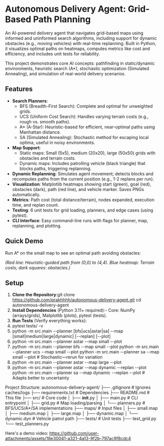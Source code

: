 # Autonomous Delivery Agent: Grid-Based Path Planning

An AI-powered delivery agent that navigates grid-based maps using informed and uninformed search algorithms, including support for dynamic obstacles (e.g., moving vehicles) with real-time replanning. Built in Python, it visualizes optimal paths on heatmaps, computes metrics like cost and efficiency, and includes unit tests for reliability.

This project demonstrates core AI concepts: pathfinding in static/dynamic environments, heuristic search (A*), stochastic optimization (Simulated Annealing), and simulation of real-world delivery scenarios.


## Features
- **Search Planners**:
  - BFS (Breadth-First Search): Complete and optimal for unweighted grids.
  - UCS (Uniform Cost Search): Handles varying terrain costs (e.g., rough vs. smooth paths).
  - A* (A-Star): Heuristic-based for efficient, near-optimal paths using Manhattan distance.
  - SA (Simulated Annealing): Stochastic method for escaping local optima, useful in noisy environments.
- **Map Support**:
  - Static maps: Small (5x5), medium (20x20), large (50x50) grids with obstacles and terrain costs.
  - Dynamic maps: Includes patrolling vehicle (black triangle) that blocks paths, triggering replanning.
- **Dynamic Replanning**: Simulates agent movement; detects blocks and recomputes paths from the current position (e.g., 1-2 replans per run).
- **Visualization**: Matplotlib heatmaps showing start (green), goal (red), obstacles (dark), path (red line), and vehicle marker. Saves PNGs automatically.
- **Metrics**: Path cost (total distance/terrain), nodes expanded, execution time, and replan count.
- **Testing**: 6 unit tests for grid loading, planners, and edge cases (using pytest).
- **CLI Interface**: Easy command-line runs with flags for planner, map, replanning, and plotting.

## Quick Demo
Run A* on the small map to see an optimal path avoiding obstacles:


*(Red line: Heuristic-guided path from (0,0) to (4,4). Blue heatmap: Terrain costs; dark squares: obstacles.)*

## Setup
1. **Clone the Repository**:git clone https://github.com/prakhhhh/autonomous-delivery-agent.git cd autonomous-delivery-agent
2. **Install Dependencies** (Python 3.11+ required):- Core: NumPy (arrays/grids), Matplotlib (plots), pytest (tests).
3. **Run Tests** (Verify everything works):
4. pytest tests/ -v
5. python -m src.main --planner [bfs|ucs|astar|sa] --map [small|medium|large|dynamic] [--replan] [--plot]
6. python -m src.main --planner astar --map small --plot
7. python -m src.main --planner bfs --map small --plot python -m src.main --planner ucs --map small --plot python -m src.main --planner sa --map small --plot # Stochastic—rerun for variation
8. python -m src.main --planner astar --map large --plot
9. python -m src.main --planner astar --map dynamic --replan --plot python -m src.main --planner sa --map dynamic --replan --plot # Adapts better to uncertainty



Project Structure:
autonomous-delivery-agent/
├── .gitignore              # Ignores caches/logs
├── requirements.txt        # Dependencies
├── README.md              # This file
├── src/                   # Core code
│   ├── __init__.py
│   ├── main.py            # CLI entrypoint
│   ├── grid.py            # Map loading/parsing
│   └── planners.py        # BFS/UCS/A*/SA implementations
├── maps/                  # Input files
│   ├── small.map
│   ├── medium.map
│   ├── large.map
│   ├── dynamic.map
│   └── dynamic.dyn        # Vehicle patrol path
├── tests/                 # Unit tests
    ├── test_grid.py
    └── test_planners.py

Here's a demo video:
https://github.com/user-attachments/assets/18e30041-a321-4a13-9f2b-797ac9f8cdc4








